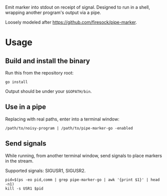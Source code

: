 Emit marker into stdout on receipt of signal. Designed to run in a shell, wrapping another program's output via a pipe.

Loosely modeled after https://github.com/firesock/pipe-marker.

# Usage

## Build and install the binary

Run this from the repository root:

```shell
go install
```

Output should be under your `$GOPATH/bin`.


## Use in a pipe

Replacing with real paths, enter into a terminal window:

```shell
/path/to/noisy-program | /path/to/pipe-marker-go -enabled
```

## Send signals

While running, from another terminal window, send signals to place markers in the stream. 

Supported signals: SIGUSR1, SIGUSR2.

```shell
pid=$(ps -eo pid,comm | grep pipe-marker-go | awk '{print $1}' | head -n1)
kill -s USR1 $pid
```